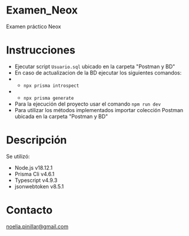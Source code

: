 # Examen_Neox
Examen práctico Neox

# Instrucciones
- Ejecutar script ``Usuario.sql`` ubicado en la carpeta "Postman y BD"
- En caso de actualizacion de la BD ejecutar los siguientes comandos: 
- - ``npx prisma introspect ``
- - ``npx prisma generate``
- Para la ejecución del proyecto usar el comando ``npm run dev``
- Para utilizar los métodos implementados importar colección Postman ubicada en la carpeta "Postman y BD"

# Descripción
Se utilizó:
- Node.js v18.12.1
- Prisma Cli v4.6.1
- Typescript v4.9.3
- jsonwebtoken v8.5.1

# Contacto
noelia.pinillar@gmail.com
